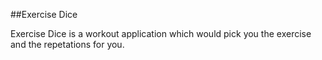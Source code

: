 ##Exercise Dice

Exercise Dice is a workout application which would pick you the exercise and the repetations for you.

